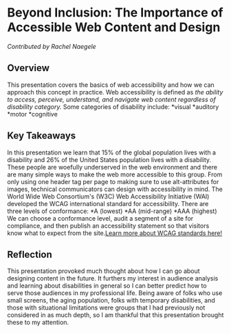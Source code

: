 # Beyond Inclusion: The Importance of Accessible Web Content and Design
_Contributed by Rachel Naegele_
## Overview
This presentation covers the basics of web accessibility and how we can approach this concept in practice. Web accessibility is defined as _the ability to access, perceive, understand, and navigate web content regardless of disability category._ Some categories of disability include:
*visual
*auditory
*motor
*cognitive

## Key Takeaways
In this presentation we learn that 15% of the global population lives with a disability and 26% of the United States population lives with a disability. These people are woefully underserved in the web environment and there are many simple ways to make the web more accessible to this group. From only using one header tag per page to making sure to use alt-attributes for images, technical communicators can design with accessibility in mind. The World Wide Web Consortium's (W3C) Web Accessibility Initiative (WAI) developed the WCAG international standard for accessibility. There are three levels of conformance:
*A (lowest)
*AA (mid-range)
*AAA (highest)
We can choose a conformance level, audit a segment of a site for compliance, and then publish an accessibility statement so that visitors know what to expect from the site.[Learn more about WCAG standards here!](https://www.w3.org/WAI/WCAG2A-Conformance#:~:text=About%20WCAG&text=WCAG%20covers%20web%20sites%2C%20applications,A%20is%20the%20minimum%20level.)

## Reflection
This presentation provoked much thought about how I can go about designing content in the future. It furthers my interest in audience analysis and learning about disabilities in general so I can better predict how to serve those audiences in my professional life. Being aware of folks who use small screens, the aging population, folks with temporary disabilities, and those with situational limitations were groups that I had previously not considered in as much depth, so I am thankful that this presentation brought these to my attention. 
